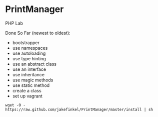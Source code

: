 # PrintManager
PHP Lab

Done So Far (newest to oldest):
- bootstrapper
- use namespaces
- use autoloading
- use type hinting
- use an abstract class
- use an interface
- use inheritance
- use magic methods
- use static method
- create a class
- set up vagrant

`wget -O - https://raw.github.com/jakefinkel/PrintManager/master/install | sh`
